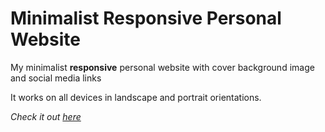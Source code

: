 # Minimalist Responsive Personal Website

My minimalist **responsive** personal website with cover background image and social media links

It works on all devices in landscape and portrait orientations.

_Check it out [here](http://jorypestorious.com)_
